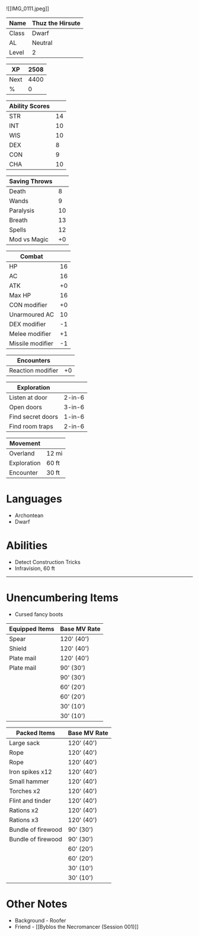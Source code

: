 ![[IMG_0111.jpeg]]

| Name | Thuz the Hirsute |
| - | - |
| Class | Dwarf | 
| AL | Neutral |
| Level | 2 |

| XP | 2508 |
| - | - |
| Next | 4400 |
| % | 0 |

| Ability Scores | | 
| - | - |
| STR | 14 |
| INT | 10 |
| WIS | 10 | 
| DEX | 8 |
| CON | 9 |
| CHA | 10 |

| Saving Throws | |
| - | - |
| Death | 8 |
| Wands | 9 |
| Paralysis | 10 |
| Breath | 13 |
| Spells | 12 |
| Mod vs Magic | +0 |

| Combat | |
| - | - |
| HP | 16 |
| AC | 16 |
| ATK | +0 |
| Max HP | 16 |
| CON modifier | +0 |
| Unarmoured AC | 10 |
| DEX modifier | -1 |
| Melee modifier | +1 |
| Missile modifier | -1 |

| Encounters | |
| - | - |
| Reaction modifier | +0 |

| Exploration | |
| - | - |
| Listen at door | 2-in-6 |
| Open doors | 3-in-6 |
| Find secret doors | 1-in-6 |
| Find room traps | 2-in-6 |

| Movement | |
| - | - |
| Overland | 12 mi |
| Exploration | 60 ft |
| Encounter | 30 ft |
# Languages
- Archontean
- Dwarf
# Abilities
- Detect Construction Tricks
- Infravision, 60 ft
------
# Unencumbering Items
- Cursed fancy boots

| Equipped Items | Base MV Rate |
|  - | - |
| Spear | 120' (40') |
| Shield | 120' (40') |
| Plate mail | 120' (40') |
| Plate mail | 90' (30') |
| | 90' (30') |
| | 60' (20') |
| | 60' (20') |
| | 30' (10') |
| | 30' (10') |

| Packed Items | Base MV Rate |
| - | - |
| Large sack | 120' (40') |
| Rope | 120' (40') |
| Rope | 120' (40') |
| Iron spikes x12 | 120' (40') |
| Small hammer | 120' (40') |
| Torches x2 | 120' (40') |
| Flint and tinder | 120' (40') |
| Rations x2 | 120' (40') |
| Rations x3 | 120' (40') |
| Bundle of firewood | 90' (30') |
| Bundle of firewood | 90' (30') |
| | 60' (20') |
| | 60' (20') |
| | 30' (10') |
| | 30' (10') |

# Other Notes
- Background - Roofer
- Friend - [[Byblos the Necromancer (Session 001)]]